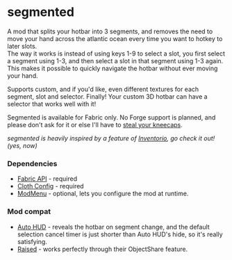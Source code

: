 # segmented


A mod that splits your hotbar into 3 segments, and removes the need to move your hand across the atlantic ocean every time you want to hotkey to later slots. <br>
The way it works is instead of using keys 1-9 to select a slot, you first select a segment using 1-3, and then select a slot in that segment using 1-3 again. This makes it possible to quickly navigate the hotbar without ever moving your hand.

Supports custom, and if you'd like, even different textures for each segment, slot and selector. Finally! Your custom 3D hotbar can have a selector that works well with it! 

Segmented is available for Fabric only. No Forge support is planned, and please don't ask for it or else I'll have to [steal your kneecaps](https://www.youtube.com/watch?v=dQw4w9WgXcQ). <br>

*segmented is heavily inspired by a feature of [Inventorio](https://curseforge.com/minecraft/mc-mods/inventorio), go check it out! (yes, now)*

### Dependencies
- [Fabric API](https://github.com/FabricMC/fabric) - required
- [Cloth Config](https://github.com/shedaniel/ClothConfig/) - required
- [ModMenu](https://github.com/TerraformersMC/ModMenu) - optional, lets you configure the mod at runtime.

### Mod compat
 - [Auto HUD](https://github.com/Crendgrim/AutoHUD) - reveals the hotbar on segment change, and the default selection cancel timer is just shorter than Auto HUD's hide, so it's really satisfying.
 - [Raised](https://github.com/yurisuika/Raised) - works perfectly through their ObjectShare feature.
